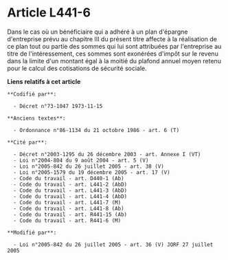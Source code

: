 # Article L441-6

Dans le cas où un bénéficiaire qui a adhéré à un plan d'épargne d'entreprise prévu au chapitre III du présent titre affecte à
la réalisation de ce plan tout ou partie des sommes qui lui sont attribuées par l'entreprise au titre de l'intéressement, ces
sommes sont exonérées d'impôt sur le revenu dans la limite d'un montant égal à la moitié du plafond annuel moyen retenu pour
le calcul des cotisations de sécurité sociale.

**Liens relatifs à cet article**

	**Codifié par**:

	  - Décret n°73-1047 1973-11-15

	**Anciens textes**:

	  - Ordonnance n°86-1134 du 21 octobre 1986 - art. 6 (T)

	**Cité par**:

	  - Décret n°2003-1295 du 26 décembre 2003 - art. Annexe I (VT)
	  - Loi n°2004-804 du 9 août 2004 - art. 5 (V)
	  - Loi n°2005-842 du 26 juillet 2005 - art. 38 (V)
	  - Loi n°2005-1579 du 19 décembre 2005 - art. 17 (V)
	  - Code du travail - art. D440-1 (Ab)
	  - Code du travail - art. L441-2 (AbD)
	  - Code du travail - art. L441-3 (AbD)
	  - Code du travail - art. L441-4 (AbD)
	  - Code du travail - art. L441-7 (M)
	  - Code du travail - art. L441-8 (Ab)
	  - Code du travail - art. R441-15 (Ab)
	  - Code du travail - art. R441-6 (M)

	**Modifié par**:

	  - Loi n°2005-842 du 26 juillet 2005 - art. 36 (V) JORF 27 juillet 2005
